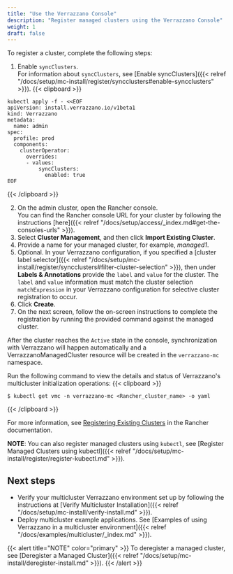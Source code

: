 ```yaml
---
title: "Use the Verrazzano Console"
description: "Register managed clusters using the Verrazzano Console"
weight: 1
draft: false
---
```


To register a cluster, complete the following steps:
1. Enable `syncClusters`.
<br>For information about `syncClusters`, see [Enable syncClusters]({{< relref "/docs/setup/mc-install/register/syncclusters#enable-syncclusters" >}}).
{{< clipboard >}}
<div class="highlight">

```
kubectl apply -f - <<EOF
apiVersion: install.verrazzano.io/v1beta1
kind: Verrazzano
metadata:
  name: admin
spec:
  profile: prod
  components:
    clusterOperator:
      overrides:
      - values:
          syncClusters:
            enabled: true
EOF
```

</div>
{{< /clipboard >}}

2. On the admin cluster, open the Rancher console.
<br>You can find the Rancher console URL for your cluster by following the instructions [here]({{< relref "/docs/setup/access/_index.md#get-the-consoles-urls" >}}).
2. Select **Cluster Management**, and then click **Import Existing Cluster**.
3. Provide a name for your managed cluster, for example, _managed1_.
4. Optional. In your Verrazzano configuration, if you specified a [cluster label selector]({{< relref "/docs/setup/mc-install/register/syncclusters#filter-cluster-selection" >}}), then under **Labels & Annotations** provide the `label` and `value` for the cluster. The `label` and `value` information must match the cluster selection `matchExpression` in your Verrazzano configuration for selective cluster registration to occur.
5. Click **Create**.
6. On the next screen, follow the on-screen instructions to complete the registration by running the provided command against the managed cluster.

After the cluster reaches the `Active` state in the console, synchronization with Verrazzano will happen automatically and a VerrazzanoManagedCluster resource will be created in the `verrazzano-mc` namespace.

Run the following command to view the details and status of Verrazzano's multicluster initialization operations:
{{< clipboard >}}
<div class="highlight">

```
$ kubectl get vmc -n verrazzano-mc <Rancher_cluster_name> -o yaml
```

</div>
{{< /clipboard >}}

For more information, see [Registering Existing Clusters](https://ranchermanager.docs.rancher.com/how-to-guides/new-user-guides/kubernetes-clusters-in-rancher-setup/register-existing-clusters) in the Rancher documentation.

**NOTE**: You can also register managed clusters using `kubectl`, see [Register Managed Clusters using kubectl]({{< relref "/docs/setup/mc-install/register/register-kubectl.md" >}}).


## Next steps

- Verify your multicluster Verrazzano environment set up by following the instructions at [Verify Multicluster Installation]({{< relref "/docs/setup/mc-install/verify-install.md" >}}).
- Deploy multicluster example applications. See [Examples of using Verrazzano in a multicluster environment]({{< relref "/docs/examples/multicluster/_index.md" >}}).

{{< alert title="NOTE" color="primary" >}}
To deregister a managed cluster, see [Deregister a Managed Cluster]({{< relref "/docs/setup/mc-install/deregister-install.md" >}}).
{{< /alert >}}
